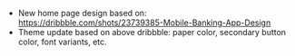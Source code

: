 -   New home page design based on: https://dribbble.com/shots/23739385-Mobile-Banking-App-Design
-   Theme update based on above dribbble: paper color, secondary button color, font variants, etc.

